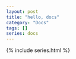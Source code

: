 ```yaml
---
layout: post
title: "hello, docs"
category: "Docs"
tags: []
series: docs
---
```


{% include series.html %}